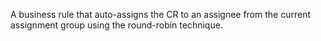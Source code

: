 A business rule that auto-assigns the CR to an assignee from the current assignment group using the round-robin technique.
